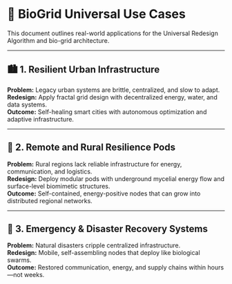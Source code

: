 # 🔧 BioGrid Universal Use Cases

This document outlines real-world applications for the Universal Redesign Algorithm and bio-grid architecture.

---

## 🏙️ 1. Resilient Urban Infrastructure

**Problem:** Legacy urban systems are brittle, centralized, and slow to adapt.  
**Redesign:** Apply fractal grid design with decentralized energy, water, and data systems.  
**Outcome:** Self-healing smart cities with autonomous optimization and adaptive infrastructure.

---

## 🧭 2. Remote and Rural Resilience Pods

**Problem:** Rural regions lack reliable infrastructure for energy, communication, and logistics.  
**Redesign:** Deploy modular pods with underground mycelial energy flow and surface-level biomimetic structures.  
**Outcome:** Self-contained, energy-positive nodes that can grow into distributed regional networks.

---

## 🏥 3. Emergency & Disaster Recovery Systems

**Problem:** Natural disasters cripple centralized infrastructure.  
**Redesign:** Mobile, self-assembling nodes that deploy like biological swarms.  
**Outcome:** Restored communication, energy, and supply chains within hours—not weeks.
